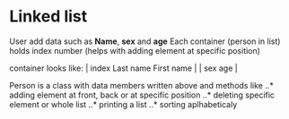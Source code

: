 # Linked list

User add data such as **Name**, **sex** and **age**
Each container (person in list) holds index number (helps with adding element at specific position)

container looks like:
| index   Last name   First name |
| sex     age                    |

Person is a class with data members written above and methods like ..* adding element at front, back or at specific position
                                                                   ..* deleting specific element or whole list
                                                                   ..* printing a list
                                                                   ..* sorting aplhabeticaly
                                                                   

